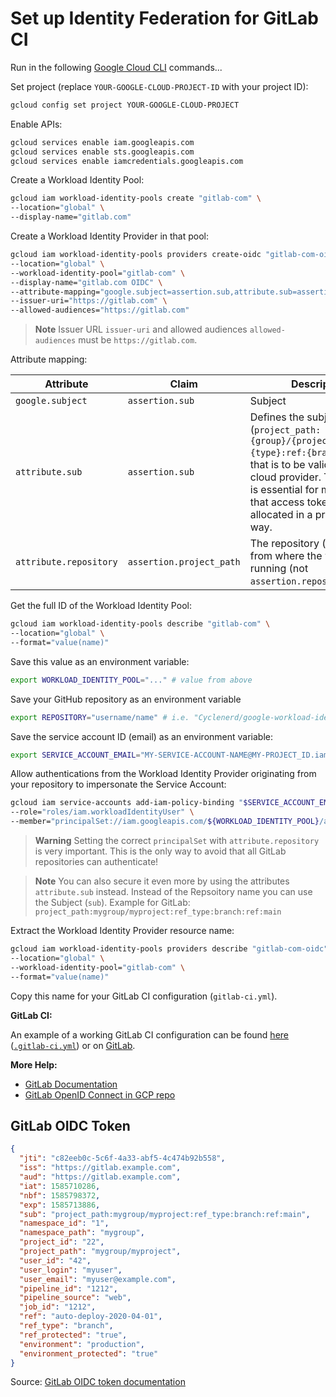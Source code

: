 # Set up Identity Federation for GitLab CI

Run in the following [Google Cloud CLI](https://cloud.google.com/sdk/docs/install) commands...

Set project (replace `YOUR-GOOGLE-CLOUD-PROJECT-ID` with your project ID):
```bash
gcloud config set project YOUR-GOOGLE-CLOUD-PROJECT
```

Enable APIs:
```bash
gcloud services enable iam.googleapis.com
gcloud services enable sts.googleapis.com
gcloud services enable iamcredentials.googleapis.com
```

Create a Workload Identity Pool:
```bash
gcloud iam workload-identity-pools create "gitlab-com" \
--location="global" \
--display-name="gitlab.com"
```

Create a Workload Identity Provider in that pool:
```bash
gcloud iam workload-identity-pools providers create-oidc "gitlab-com-oidc" \
--location="global" \
--workload-identity-pool="gitlab-com" \
--display-name="gitlab.com OIDC" \
--attribute-mapping="google.subject=assertion.sub,attribute.sub=assertion.sub,attribute.repository=assertion.project_path" \
--issuer-uri="https://gitlab.com" \
--allowed-audiences="https://gitlab.com"
```

> **Note**
> Issuer URL `issuer-uri` and allowed audiences `allowed-audiences` must be `https://gitlab.com`.

Attribute mapping:

| Attribute                         | Claim                             | Description |
|-----------------------------------|-----------------------------------|-------------|
| `google.subject`                  | `assertion.sub`                   | Subject
| `attribute.sub`                   | `assertion.sub`                   | Defines the subject claim (`project_path:{group}/{project}:ref_type:{type}:ref:{branch_name}`) that is to be validated by the cloud provider. This setting is essential for making sure that access tokens are only allocated in a predictable way.
| `attribute.repository`            | `assertion.project_path`          | The repository (project path) from where the workflow is running (not `assertion.repository`)

Get the full ID of the Workload Identity Pool:
```bash
gcloud iam workload-identity-pools describe "gitlab-com" \
--location="global" \
--format="value(name)"
```

Save this value as an environment variable:
```bash
export WORKLOAD_IDENTITY_POOL="..." # value from above
```

Save your GitHub repository as an environment variable
```bash
export REPOSITORY="username/name" # i.e. "Cyclenerd/google-workload-identity-federation-for-gitlab"
```

Save the service account ID (email) as an environment variable:
```bash
export SERVICE_ACCOUNT_EMAIL="MY-SERVICE-ACCOUNT-NAME@MY-PROJECT_ID.iam.gserviceaccount.com."
```

Allow authentications from the Workload Identity Provider originating from your repository to impersonate the Service Account:
```bash
gcloud iam service-accounts add-iam-policy-binding "$SERVICE_ACCOUNT_EMAIL" \
--role="roles/iam.workloadIdentityUser" \
--member="principalSet://iam.googleapis.com/${WORKLOAD_IDENTITY_POOL}/attribute.repository/${REPOSITORY}"
```

> **Warning**
> Setting the correct `principalSet` with `attribute.repository` is very important.
> This is the only way to avoid that all GitLab repositories can authenticate!

> **Note**
> You can also secure it even more by using the attributes `attribute.sub` instead.
> Instead of the Repsoitory name you can use the Subject (`sub`).
> Example for GitLab: `project_path:mygroup/myproject:ref_type:branch:ref:main`

Extract the Workload Identity Provider resource name:
```bash
gcloud iam workload-identity-pools providers describe "gitlab-com-oidc" \
--location="global" \
--workload-identity-pool="gitlab-com" \
--format="value(name)"
```

Copy this name for your GitLab CI configuration (`gitlab-ci.yml`).

**GitLab CI:**

An example of a working GitLab CI configuration can be found [here](.gitlab-ci.yml) ([`.gitlab-ci.yml`](.gitlab-ci.yml)) or on [GitLab](https://gitlab.com/Cyclenerd/google-workload-identity-federation-for-gitlab/-/blob/master/.gitlab-ci.yml).

**More Help:**

* [GitLab Documentation](https://docs.gitlab.com/ee/ci/cloud_services/google_cloud/)
* [GitLab OpenID Connect in GCP repo](https://gitlab.com/guided-explorations/gcp/configure-openid-connect-in-gcp)

## GitLab OIDC Token

```json
{
  "jti": "c82eeb0c-5c6f-4a33-abf5-4c474b92b558",
  "iss": "https://gitlab.example.com",
  "aud": "https://gitlab.example.com",
  "iat": 1585710286,
  "nbf": 1585798372,
  "exp": 1585713886,
  "sub": "project_path:mygroup/myproject:ref_type:branch:ref:main",
  "namespace_id": "1",
  "namespace_path": "mygroup",
  "project_id": "22",
  "project_path": "mygroup/myproject",
  "user_id": "42",
  "user_login": "myuser",
  "user_email": "myuser@example.com",
  "pipeline_id": "1212",
  "pipeline_source": "web",
  "job_id": "1212",
  "ref": "auto-deploy-2020-04-01",
  "ref_type": "branch",
  "ref_protected": "true",
  "environment": "production",
  "environment_protected": "true"
}
```
Source: [GitLab OIDC token documentation](https://docs.gitlab.com/ee/ci/cloud_services/index.html#how-it-works)
